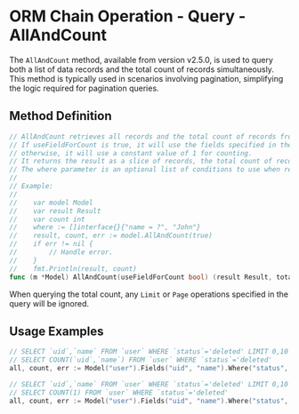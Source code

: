 # ORM Chain Operation - Query - AllAndCount

The `AllAndCount` method, available from version v2.5.0, is used to query both a list of data records and the total count of records simultaneously. This method is typically used in scenarios involving pagination, simplifying the logic required for pagination queries.

## Method Definition

```go
// AllAndCount retrieves all records and the total count of records from the model.
// If useFieldForCount is true, it will use the fields specified in the model for counting;
// otherwise, it will use a constant value of 1 for counting.
// It returns the result as a slice of records, the total count of records, and an error if any.
// The where parameter is an optional list of conditions to use when retrieving records.
//
// Example:
//
//    var model Model
//    var result Result
//    var count int
//    where := []interface{}{"name = ?", "John"}
//    result, count, err := model.AllAndCount(true)
//    if err != nil {
//        // Handle error.
//    }
//    fmt.Println(result, count)
func (m *Model) AllAndCount(useFieldForCount bool) (result Result, totalCount int, err error)
```

When querying the total count, any `Limit` or `Page` operations specified in the query will be ignored.

## Usage Examples

```go
// SELECT `uid`,`name` FROM `user` WHERE `status`='deleted' LIMIT 0,10
// SELECT COUNT(`uid`,`name`) FROM `user` WHERE `status`='deleted'
all, count, err := Model("user").Fields("uid", "name").Where("status", "deleted").Limit(0, 10).AllAndCount(true)

// SELECT `uid`,`name` FROM `user` WHERE `status`='deleted' LIMIT 0,10
// SELECT COUNT(1) FROM `user` WHERE `status`='deleted'
all, count, err := Model("user").Fields("uid", "name").Where("status", "deleted").Limit(0, 10).AllAndCount(false)
```

